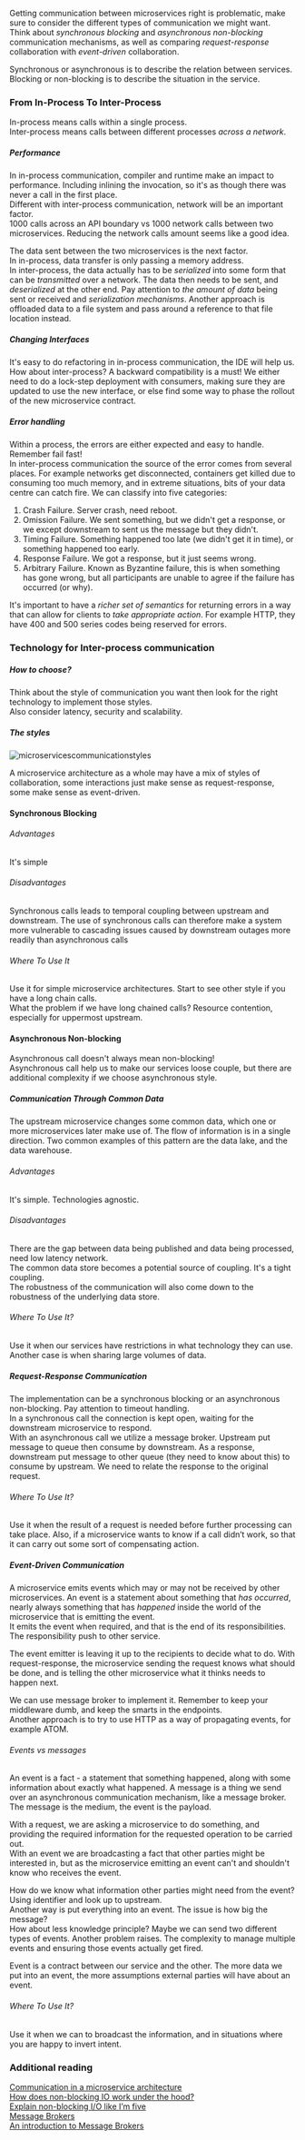 Getting communication between microservices right is problematic, make sure to consider the different types of communication we might want.  
Think about _synchronous blocking_ and _asynchronous non-blocking_ communication mechanisms, as well as comparing _request-response_ collaboration with _event-driven_ collaboration.

Synchronous or asynchronous is to describe the relation between services.  
Blocking or non-blocking is to describe the situation in the service.

### From In-Process To Inter-Process

In-process means calls within a single process.  
Inter-process means calls between different processes _across a network_.

##### Performance

In in-process communication, compiler and runtime make an impact to performance. Including inlining the invocation, so it's as though there was never a call in the first place.  
Different with inter-process communication, network will be an important factor.  
1000 calls across an API boundary vs 1000 network calls between two microservices. Reducing the network calls amount seems like a good idea.

The data sent between the two microservices is the next factor.  
In in-process, data transfer is only passing a memory address.  
In inter-process, the data actually has to be _serialized_ into some form that can be _transmitted_ over a network. The data then needs to be sent, and _deserialized_ at the other end. Pay attention to _the amount of data_ being sent or received and _serialization mechanisms_. Another approach is offloaded data to a file system and pass around a reference to that file location instead.

##### Changing Interfaces

It's easy to do refactoring in in-process communication, the IDE will help us.  
How about inter-process? A backward compatibility is a must! We either need to do a lock-step deployment with consumers, making sure they are updated to use the new interface, or else find some way to phase the rollout of the new microservice contract.

##### Error handling

Within a process, the errors are either expected and easy to handle. Remember fail fast!  
In inter-process communication the source of the error comes from several places. For example networks get disconnected, containers get killed due to consuming too much memory, and in extreme situations, bits of your data centre can catch fire. We can classify into five categories:  
1. Crash Failure. Server crash, need reboot.  
2. Omission Failure. We sent something, but we didn't get a response, or we except downstream to sent us the message but they didn't.  
3. Timing Failure. Something happened too late (we didn't get it in time), or something happened too early.  
4. Response Failure. We got a response, but it just seems wrong.  
5. Arbitrary Failure. Known as Byzantine failure, this is when something has gone wrong, but all participants are unable to agree if the failure has occurred (or why).

It's important to have a _richer set of semantics_ for returning errors in a way that can allow for clients to _take appropriate action_. For example HTTP, they have 400 and 500 series codes being reserved for errors.

### Technology for Inter-process communication

##### How to choose?

Think about the style of communication you want then look for the right technology to implement those styles.  
Also consider latency, security and scalability.

##### The styles

![microservicescommunicationstyles](https://drive.google.com/uc?export=view&id=16HVNJCm7ejKYqzOL8JdyFOgyNbM-pSBy)

A microservice architecture as a whole may have a mix of styles of collaboration, some interactions just make sense as request-response, some make sense as event-driven.

#### Synchronous Blocking

###### Advantages

It's simple

###### Disadvantages

Synchronous calls leads to temporal coupling between upstream and downstream. The use of synchronous calls can therefore make a system more vulnerable to cascading issues caused by downstream outages more readily than asynchronous calls

###### Where To Use It

Use it for simple microservice architectures. Start to see other style if you have a long chain calls.  
What the problem if we have long chained calls? Resource contention, especially for uppermost upstream.

#### Asynchronous Non-blocking

Asynchronous call doesn't always mean non-blocking!  
Asynchronous call help us to make our services loose couple, but there are additional complexity if we choose asynchronous style.

##### Communication Through Common Data

The upstream microservice changes some common data, which one or more microservices later make use of. The flow of information is in a single direction. Two common examples of this pattern are the data lake, and the data warehouse.

###### Advantages

It's simple. Technologies agnostic.

###### Disadvantages

There are the gap between data being published and data being processed, need low latency network.  
The common data store becomes a potential source of coupling. It's a tight coupling.  
The robustness of the communication will also come down to the robustness of the underlying data store.

###### Where To Use It?

Use it when our services have restrictions in what technology they can use. Another case is when sharing large volumes of data.

##### Request-Response Communication

The implementation can be a synchronous blocking or an asynchronous non-blocking. Pay attention to timeout handling.  
In a synchronous call the connection is kept open, waiting for the downstream microservice to respond.  
With an asynchronous call we utilize a message broker. Upstream put message to queue then consume by downstream. As a response, downstream put message to other queue (they need to know about this) to consume by upstream. We need to relate the response to the original request.

###### Where To Use It?

Use it when the result of a request is needed before further processing can take place. Also, if a microservice wants to know if a call didn’t work, so that it can carry out some sort of compensating action.

##### Event-Driven Communication

A microservice emits events which may or may not be received by other microservices. An event is a statement about something that _has occurred_, nearly always something that has _happened_ inside the world of the microservice that is emitting the event.  
It emits the event when required, and that is the end of its responsibilities. The responsibility push to other service.

The event emitter is leaving it up to the recipients to decide what to do. With request-response, the microservice sending the request knows what should be done, and is telling the other microservice what it thinks needs to happen next.

We can use message broker to implement it. Remember to keep your middleware dumb, and keep the smarts in the endpoints.  
Another approach is to try to use HTTP as a way of propagating events, for example ATOM.

###### Events vs messages

An event is a fact - a statement that something happened, along with some information about exactly what happened. A message is a thing we send over an asynchronous communication mechanism, like a message broker.  
The message is the medium, the event is the payload.

With a request, we are asking a microservice to do something, and providing the required information for the requested operation to be carried out.  
With an event we are broadcasting a fact that other parties might be interested in, but as the microservice emitting an event can't and shouldn't know who receives the event.

How do we know what information other parties might need from the event? Using identifier and look up to upstream.  
Another way is put everything into an event. The issue is how big the message?  
How about less knowledge principle? Maybe we can send two different types of events. Another problem raises. The complexity to manage multiple events and ensuring those events actually get fired.

Event is a contract between our service and the other. The more data we put into an event, the more assumptions external parties will have about an event.

###### Where To Use It?

Use it when we can to broadcast the information, and in situations where you are happy to invert intent.

### Additional reading

[Communication in a microservice architecture](https://docs.microsoft.com/en-us/dotnet/architecture/microservices/architect-microservice-container-applications/communication-in-microservice-architecture)  
[How does non-blocking IO work under the hood?](https://medium.com/ing-blog/how-does-non-blocking-io-work-under-the-hood-6299d2953c74)  
[Explain non-blocking I/O like I’m five](https://blog.codecentric.de/en/2019/04/explain-non-blocking-i-o-like-im-five/)  
[Message Brokers](https://www.ibm.com/cloud/learn/message-brokers)  
[An introduction to Message Brokers](https://medium.com/@xaviergeerinck/an-introduction-to-message-brokers-9bd203b4ebbd)